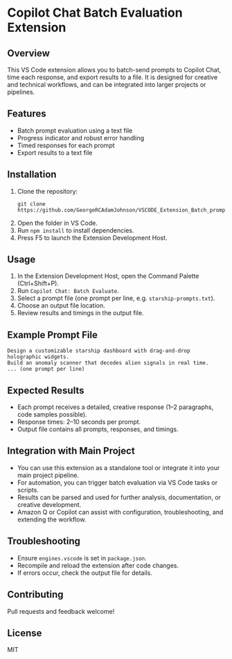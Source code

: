 # Copilot Chat Batch Evaluation Extension

## Overview
This VS Code extension allows you to batch-send prompts to Copilot Chat, time each response, and export results to a file. It is designed for creative and technical workflows, and can be integrated into larger projects or pipelines.

## Features
- Batch prompt evaluation using a text file
- Progress indicator and robust error handling
- Timed responses for each prompt
- Export results to a text file

## Installation
1. Clone the repository:
   ```
   git clone https://github.com/GeorgeRCAdamJohnson/VSCODE_Extension_Batch_prompt.git
   ```
2. Open the folder in VS Code.
3. Run `npm install` to install dependencies.
4. Press F5 to launch the Extension Development Host.

## Usage
1. In the Extension Development Host, open the Command Palette (Ctrl+Shift+P).
2. Run `Copilot Chat: Batch Evaluate`.
3. Select a prompt file (one prompt per line, e.g. `starship-prompts.txt`).
4. Choose an output file location.
5. Review results and timings in the output file.

## Example Prompt File
```
Design a customizable starship dashboard with drag-and-drop holographic widgets.
Build an anomaly scanner that decodes alien signals in real time.
... (one prompt per line)
```

## Expected Results
- Each prompt receives a detailed, creative response (1–2 paragraphs, code samples possible).
- Response times: 2–10 seconds per prompt.
- Output file contains all prompts, responses, and timings.

## Integration with Main Project
- You can use this extension as a standalone tool or integrate it into your main project pipeline.
- For automation, you can trigger batch evaluation via VS Code tasks or scripts.
- Results can be parsed and used for further analysis, documentation, or creative development.
- Amazon Q or Copilot can assist with configuration, troubleshooting, and extending the workflow.

## Troubleshooting
- Ensure `engines.vscode` is set in `package.json`.
- Recompile and reload the extension after code changes.
- If errors occur, check the output file for details.

## Contributing
Pull requests and feedback welcome!

## License
MIT
